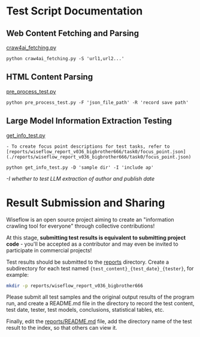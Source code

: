 # Test Script Documentation

## Web Content Fetching and Parsing

[craw4ai_fetching.py](./craw4ai_fetching.py)

```
python craw4ai_fetching.py -S 'url1,url2...'
```

## HTML Content Parsing

[pre_process_test.py](./pre_process_test.py)

```
python pre_process_test.py -F 'json_file_path' -R 'record save path'
```

## Large Model Information Extraction Testing

[get_info_test.py](./get_info_test.py)

    - To create focus point descriptions for test tasks, refer to [reports/wiseflow_report_v036_bigbrother666/task0/focus_point.json](./reports/wiseflow_report_v036_bigbrother666/task0/focus_point.json)

```
python get_info_test.py -D 'sample dir' -I 'include ap'
```

*-I whether to test LLM extraction of author and publish date*

# Result Submission and Sharing

Wiseflow is an open source project aiming to create an "information crawling tool for everyone" through collective contributions!

At this stage, **submitting test results is equivalent to submitting project code** - you'll be accepted as a contributor and may even be invited to participate in commercial projects!

Test results should be submitted to the [reports](./reports) directory. Create a subdirectory for each test named `{test_content}_{test_date}_{tester}`, for example:

```bash
mkdir -p reports/wiseflow_report_v036_bigbrother666
```

Please submit all test samples and the original output results of the program run, and create a README.md file in the directory to record the test content, test date, tester, test models, conclusions, statistical tables, etc.

Finally, edit the [reports/README.md](./reports/README.md) file, add the directory name of the test result to the index, so that others can view it.
